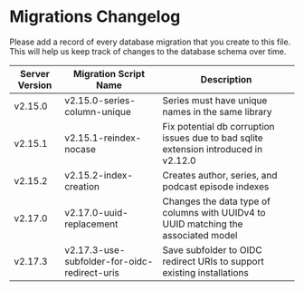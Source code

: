 # Migrations Changelog

Please add a record of every database migration that you create to this file. This will help us keep track of changes to the database schema over time.

| Server Version | Migration Script Name                        | Description                                                                          |
| -------------- | -------------------------------------------- | ------------------------------------------------------------------------------------ |
| v2.15.0        | v2.15.0-series-column-unique                 | Series must have unique names in the same library                                    |
| v2.15.1        | v2.15.1-reindex-nocase                       | Fix potential db corruption issues due to bad sqlite extension introduced in v2.12.0 |
| v2.15.2        | v2.15.2-index-creation                       | Creates author, series, and podcast episode indexes                                  |
| v2.17.0        | v2.17.0-uuid-replacement                     | Changes the data type of columns with UUIDv4 to UUID matching the associated model   |
| v2.17.3        | v2.17.3-use-subfolder-for-oidc-redirect-uris | Save subfolder to OIDC redirect URIs to support existing installations               |
